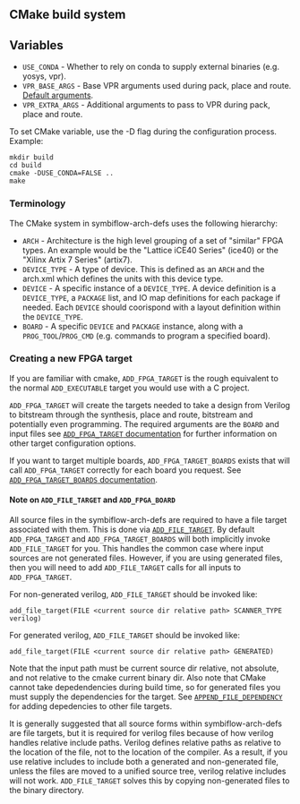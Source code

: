## CMake build system
## Variables

* `USE_CONDA` - Whether to rely on conda to supply external binaries (e.g. yosys, vpr).
* `VPR_BASE_ARGS` - Base VPR arguments used during pack, place and route. [Default arguments](make/devices.cmake#L454).
* `VPR_EXTRA_ARGS` - Additional arguments to pass to VPR during pack, place and route.

To set CMake variable, use the -D flag during the configuration process.  Example:
```
mkdir build
cd build
cmake -DUSE_CONDA=FALSE ..
make
```

### Terminology

The CMake system in symbiflow-arch-defs uses the following hierarchy:

* `ARCH` - Architecture is the high level grouping of a set of "similar" FPGA
  types. An example would be the "Lattice iCE40 Series" (ice40) or the "Xilinx Artix 7 Series" (artix7).
* `DEVICE_TYPE` - A type of device.  This is defined as an `ARCH` and the
  arch.xml which defines the units with this device type.
* `DEVICE` - A specific instance of a `DEVICE_TYPE`.  A device definition is
   a `DEVICE_TYPE`, a `PACKAGE` list, and IO map definitions for each package
   if needed.  Each `DEVICE` should coorispond with a layout definition within
   the `DEVICE_TYPE`.
* `BOARD` - A specific `DEVICE` and `PACKAGE` instance, along with a
  `PROG_TOOL`/`PROG_CMD` (e.g. commands to program a specified board).

### Creating a new FPGA target

If you are familiar with cmake, `ADD_FPGA_TARGET` is the rough equivalent to
the normal `ADD_EXECUTABLE` target you would use with a C project.

`ADD_FPGA_TARGET` will create the targets needed to take a design from Verilog
to bitstream through the synthesis, place and route, bitstream and potentially
even programming. The required arguments are the `BOARD` and input files see
[`ADD_FPGA_TARGET` documentation](make/devices.cmake#L559) for further
information on other target configuration options.

If you want to target multiple boards, `ADD_FPGA_TARGET_BOARDS` exists
that will call `ADD_FPGA_TARGET` correctly for each board you request.  See
[`ADD_FPGA_TARGET_BOARDS` documentation](make/devices.cmake#L458).

#### Note on `ADD_FILE_TARGET` and `ADD_FPGA_BOARD`

All source files in the symbiflow-arch-defs are required to have a file target
associated with them.  This is done via
[`ADD_FILE_TARGET`](make/file_targets.cmake#L193).  By default
`ADD_FPGA_TARGET` and `ADD_FPGA_TARGET_BOARDS` will both implicitly invoke
`ADD_FILE_TARGET` for you.  This handles the common case where input sources
are not generated files.  However, if you are using generated files, then you
will need to add `ADD_FILE_TARGET` calls for all inputs to `ADD_FPGA_TARGET`.

For non-generated verilog, `ADD_FILE_TARGET` should be invoked like:
```
add_file_target(FILE <current source dir relative path> SCANNER_TYPE verilog)
```

For generated verilog, `ADD_FILE_TARGET` should be invoked like:
```
add_file_target(FILE <current source dir relative path> GENERATED)
```
Note that the input path must be current source dir relative, not absolute,
and not relative to the cmake current binary dir.  Also note that CMake cannot
take depedendencies during build time, so for generated files you must supply
the dependencies for the target.  See
[`APPEND_FILE_DEPENDENCY`](make/file_targets.cmake#L79) for adding depedencies
to other file targets.

It is generally suggested that all source forms within
symbiflow-arch-defs are file targets, but it is required for verilog files
because of how verilog handles relative include paths. Verilog defines relative
paths as relative to the location of the file, not to the location of the
compiler. As a result, if you use relative includes to include both a
generated and non-generated file, unless the files are moved to a unified
source tree, verilog relative includes will not work. `ADD_FILE_TARGET` solves
this by copying non-generated files to the binary directory.
